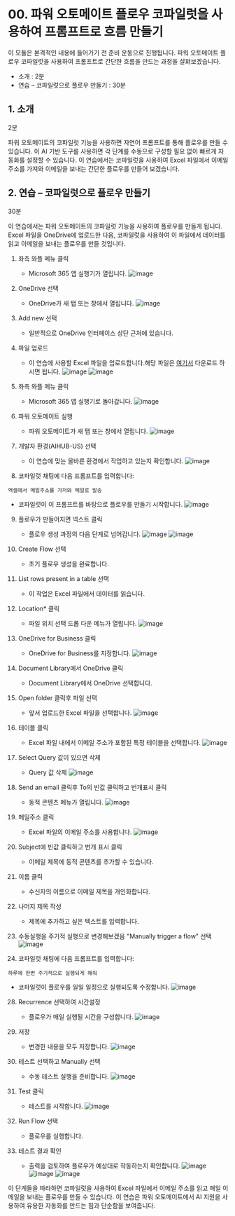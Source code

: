 # 00. 파워 오토메이트 플로우 코파일럿을 사용하여 프롬프트로 흐름 만들기

이 모듈은 본격적인 내용에 들어가기 전 준비 운동으로 진행됩니다. 파워 오토메이트 플로우 코파일럿을 사용하여 프롬프트로 간단한 흐름을 만드는 과정을 살펴보겠습니다.

- 소개 : 2분
- 연습 – 코파일럿으로 플로우 만들기 : 30분

## 1. 소개
2분

파워 오토메이트의 코파일럿 기능을 사용하면 자연어 프롬프트를 통해 플로우를 만들 수 있습니다. 이 AI 기반 도구를 사용하면 각 단계를 수동으로 구성할 필요 없이 빠르게 자동화를 설정할 수 있습니다. 이 연습에서는 코파일럿을 사용하여 Excel 파일에서 이메일 주소를 가져와 이메일을 보내는 간단한 플로우를 만들어 보겠습니다.

## 2. 연습 – 코파일럿으로 플로우 만들기
30분

이 연습에서는 파워 오토메이트의 코파일럿 기능을 사용하여 플로우를 만들게 됩니다. Excel 파일을 OneDrive에 업로드한 다음, 코파일럿을 사용하여 이 파일에서 데이터를 읽고 이메일을 보내는 플로우를 만들 것입니다.

1. 좌측 와플 메뉴 클릭
   - Microsoft 365 앱 실행기가 열립니다.
![image](https://github.com/Power-Platform-Users-Korea/AI-Hub-GenAI-LowCode-Beginners/assets/123848060/87b77d03-d0f5-4d57-b3a0-3562e587cd66)


2. OneDrive 선택
   - OneDrive가 새 탭 또는 창에서 열립니다.
![image](https://github.com/Power-Platform-Users-Korea/AI-Hub-GenAI-LowCode-Beginners/assets/123848060/a2a0c319-07ef-4adc-b5e7-a32557423a02)


3. Add new 선택
   - 일반적으로 OneDrive 인터페이스 상단 근처에 있습니다.

4. 파일 업로드
   - 이 연습에 사용할 Excel 파일을 업로드합니다.해당 파일은 [여기서](https://github.com/Power-Platform-Users-Korea/AI-Hub-GenAI-LowCode-Beginners/blob/a9ecda93146c9901d525e2999f9698b9eeb76401/05-Power-Automate-Copilot/mail_list.xlsx) 다운로드 하시면 됩니다.
![image](https://github.com/Power-Platform-Users-Korea/AI-Hub-GenAI-LowCode-Beginners/assets/123848060/c296844a-355e-4612-a6e1-a57dd1b7b955)
![image](https://github.com/Power-Platform-Users-Korea/AI-Hub-GenAI-LowCode-Beginners/assets/123848060/fc680690-949d-4192-81cc-f2dea82c3f02)


5. 좌측 와플 메뉴 클릭
   - Microsoft 365 앱 실행기로 돌아갑니다.
![image](https://github.com/Power-Platform-Users-Korea/AI-Hub-GenAI-LowCode-Beginners/assets/123848060/549cb32b-e152-498c-a1a4-23945b2ee434)


6. 파워 오토메이트 실행
   - 파워 오토메이트가 새 탭 또는 창에서 열립니다.
![image](https://github.com/Power-Platform-Users-Korea/AI-Hub-GenAI-LowCode-Beginners/assets/123848060/4b607755-85f8-4e54-ab1f-474cd70f6266)


7. 개발자 환경(AIHUB-US) 선택
   - 이 연습에 맞는 올바른 환경에서 작업하고 있는지 확인합니다.
![image](https://github.com/Power-Platform-Users-Korea/AI-Hub-GenAI-LowCode-Beginners/assets/123848060/2f22e91d-7811-4041-81ed-b714cc3ebf95)

8. 코파일럿 채팅에 다음 프롬프트를 입력합니다:

```
엑셀에서 메일주소를 가저와 메일로 발송
```
   - 코파일럿이 이 프롬프트를 바탕으로 플로우를 만들기 시작합니다.
     ![image](https://github.com/Power-Platform-Users-Korea/AI-Hub-GenAI-LowCode-Beginners/assets/123848060/a933cc32-d7aa-46e4-9a88-87f8c8f5dad7)


9. 플로우가 만들어지면 넥스트 클릭
   - 플로우 생성 과정의 다음 단계로 넘어갑니다.
![image](https://github.com/Power-Platform-Users-Korea/AI-Hub-GenAI-LowCode-Beginners/assets/123848060/b7249b7e-940a-4f38-af0b-af10eadee7fb)
![image](https://github.com/Power-Platform-Users-Korea/AI-Hub-GenAI-LowCode-Beginners/assets/123848060/6a674761-6902-4c26-83a7-bf6495b13415)


10. Create Flow 선택
    - 초기 플로우 생성을 완료합니다.

11. List rows present in a table 선택
    - 이 작업은 Excel 파일에서 데이터를 읽습니다.

12. Location* 클릭
    - 파일 위치 선택 드롭 다운 메뉴가 열립니다.
![image](https://github.com/Power-Platform-Users-Korea/AI-Hub-GenAI-LowCode-Beginners/assets/123848060/cddf1fc3-9a7f-4d88-9e74-6e816cc9da8d)


13. OneDrive for Business 클릭
    - OneDrive for Business를 지정합니다.
![image](https://github.com/Power-Platform-Users-Korea/AI-Hub-GenAI-LowCode-Beginners/assets/123848060/9b3fe7d5-cb23-4f9b-b679-56f74ea327d9)


14. Document Library에서 OneDrive 클릭
    - Document Library에서 OneDrive 선택합니다.

16. Open folder 클릭후 파일 선택
    - 앞서 업로드한 Excel 파일을 선택합니다.
![image](https://github.com/Power-Platform-Users-Korea/AI-Hub-GenAI-LowCode-Beginners/assets/123848060/05ca7016-4a35-4824-9049-aea22121302c)


18. 테이블 클릭
    - Excel 파일 내에서 이메일 주소가 포함된 특정 테이블을 선택합니다.
![image](https://github.com/Power-Platform-Users-Korea/AI-Hub-GenAI-LowCode-Beginners/assets/123848060/7bca1128-ca66-478d-ba5c-6f66458eb874)


19. Select Query 값이 있으면 삭제
    - Query 값 삭제
![image](https://github.com/Power-Platform-Users-Korea/AI-Hub-GenAI-LowCode-Beginners/assets/123848060/cbd74f47-dc95-43a5-9e8e-1720af889ff0)


20. Send an email 클릭후 To의 빈값 클릭하고 번개표시 클릭
    - 동적 콘텐츠 메뉴가 열립니다.
     ![image](https://github.com/Power-Platform-Users-Korea/AI-Hub-GenAI-LowCode-Beginners/assets/123848060/4485ef1b-c052-450c-b27a-ce02960a2fbf)
 

22. 메일주소 클릭
    - Excel 파일의 이메일 주소를 사용합니다.
![image](https://github.com/Power-Platform-Users-Korea/AI-Hub-GenAI-LowCode-Beginners/assets/123848060/41561197-aefd-409c-af75-df673253a29e)


23. Subject에 빈값 클릭하고 번개 표시 클릭
    - 이메일 제목에 동적 콘텐츠를 추가할 수 있습니다.

24. 이름 클릭
    - 수신자의 이름으로 이메일 제목을 개인화합니다.

25. 나머지 제목 작성
    - 제목에 추가하고 싶은 텍스트를 입력합니다.

26. 수동실행을 주기적 실행으로 변경해보겠음
    "Manually trigger a flow" 선택
![image](https://github.com/Power-Platform-Users-Korea/AI-Hub-GenAI-LowCode-Beginners/assets/123848060/d70d1e50-c2d5-441a-9535-638afe43dea6)


27. 코파일럿 채팅에 다음 프롬프트를 입력합니다:

```
하루에 한번 주기적으로 실행되게 해줘
```
   - 코파일럿이 플로우를 일일 일정으로 실행되도록 수정합니다.
![image](https://github.com/Power-Platform-Users-Korea/AI-Hub-GenAI-LowCode-Beginners/assets/123848060/30c5adfd-9e9f-4137-b9e6-9e8a1b33aff4)


28. Recurrence 선택하여 시간설정
    - 플로우가 매일 실행될 시간을 구성합니다.
![image](https://github.com/Power-Platform-Users-Korea/AI-Hub-GenAI-LowCode-Beginners/assets/123848060/e48b7e0d-22f7-47b6-b766-c2ce4067f3d0)


29. 저장
    - 변경한 내용을 모두 저장합니다.
![image](https://github.com/Power-Platform-Users-Korea/AI-Hub-GenAI-LowCode-Beginners/assets/123848060/a8457b35-2829-464c-bf66-ec5e14c90a25)


30. 테스트 선택하고 Manually 선택
    - 수동 테스트 실행을 준비합니다.
![image](https://github.com/Power-Platform-Users-Korea/AI-Hub-GenAI-LowCode-Beginners/assets/123848060/d9503b84-8e78-4fdb-a054-b90500c364df)


31. Test 클릭
    - 테스트를 시작합니다.
![image](https://github.com/Power-Platform-Users-Korea/AI-Hub-GenAI-LowCode-Beginners/assets/123848060/d2a55237-23c7-4f6b-85e0-89aa5f7880c9)


32. Run Flow 선택
    - 플로우를 실행합니다.

33. 테스트 결과 확인
    - 출력을 검토하여 플로우가 예상대로 작동하는지 확인합니다.
![image](https://github.com/Power-Platform-Users-Korea/AI-Hub-GenAI-LowCode-Beginners/assets/123848060/ab8eb896-9496-40c4-8f22-27c70161f851)
![image](https://github.com/Power-Platform-Users-Korea/AI-Hub-GenAI-LowCode-Beginners/assets/123848060/4619a14e-e821-4810-b54f-4872f36f8859)
![image](https://github.com/Power-Platform-Users-Korea/AI-Hub-GenAI-LowCode-Beginners/assets/123848060/067e041f-3a62-4f52-b488-1e00b2d3cea1)


이 단계들을 따라하면 코파일럿을 사용하여 Excel 파일에서 이메일 주소를 읽고 매일 이메일을 보내는 플로우를 만들 수 있습니다. 이 연습은 파워 오토메이트에서 AI 지원을 사용하여 유용한 자동화를 만드는 힘과 단순함을 보여줍니다.
